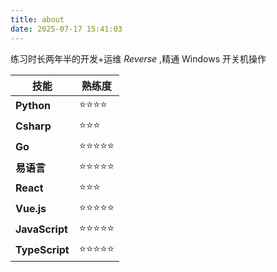 ```yaml
---
title: about
date: 2025-07-17 15:41:03
---
```


练习时长两年半的开发+运维 _Reverse_ ,精通 Windows 开关机操作

| 技能           | 熟练度          |
| -------------- | --------------- |
| **Python**     | ⭐️⭐️⭐️⭐️    |
| **Csharp**     | ⭐️⭐️⭐️       |
| **Go**         | ⭐️⭐️⭐️⭐️⭐️ |
| **易语言**     | ⭐️⭐️⭐️⭐️⭐️ |
| **React**      | ⭐️⭐️⭐️       |
| **Vue.js**     | ⭐️⭐️⭐️⭐️⭐️ |
| **JavaScript** | ⭐️⭐️⭐️⭐️⭐️ |
| **TypeScript** | ⭐️⭐️⭐️⭐️⭐️ |
